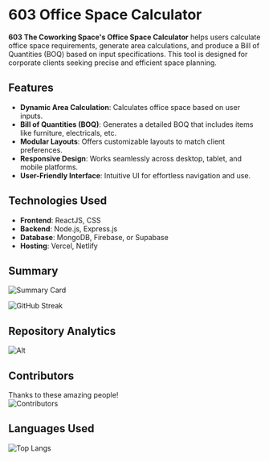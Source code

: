 # 603 Office Space Calculator

**603 The Coworking Space's Office Space Calculator** helps users calculate office space requirements, generate area calculations, and produce a Bill of Quantities (BOQ) based on input specifications. This tool is designed for corporate clients seeking precise and efficient space planning.

## Features

- **Dynamic Area Calculation**: Calculates office space based on user inputs.
- **Bill of Quantities (BOQ)**: Generates a detailed BOQ that includes items like furniture, electricals, etc.
- **Modular Layouts**: Offers customizable layouts to match client preferences.
- **Responsive Design**: Works seamlessly across desktop, tablet, and mobile platforms.
- **User-Friendly Interface**: Intuitive UI for effortless navigation and use.

## Technologies Used

- **Frontend**: ReactJS, CSS
- **Backend**: Node.js, Express.js 
- **Database**: MongoDB, Firebase, or Supabase
- **Hosting**: Vercel, Netlify

## Summary 
![Summary Card](https://github-profile-summary-cards.vercel.app/api/cards/profile-details?username=603cws&theme=vue)

![GitHub Streak](https://streak-stats.demolab.com/?user=603cws&theme=radical)

## Repository Analytics

![Alt](https://repobeats.axiom.co/api/embed/b74eac22397914a809d87a972db4a077f858beaf.svg "Repobeats analytics image")

## Contributors

Thanks to these amazing people!  
![Contributors](https://contrib.rocks/image?repo=603cws/603-layout)

## Languages Used

![Top Langs](https://github-readme-stats.vercel.app/api/top-langs/?username=603cws&layout=compact&theme=radical)
